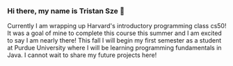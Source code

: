 ### Hi there, my name is Tristan Sze 👋

Currently I am wrapping up Harvard's introductory programming class cs50! It was a goal of mine to complete this course this summer and I am excited to say I am nearly there! This fall I will begin my first semester as a student at Purdue University where I will be learning programming fundamentals in Java. I cannot wait to share my future projects here!

<!--
**GkyMSze/GkyMSze** is a ✨ _special_ ✨ repository because its `README.md` (this file) appears on your GitHub profile.

Here are some ideas to get you started:

- 🔭 I’m currently working on ...
- 🌱 I’m currently learning ...
- 👯 I’m looking to collaborate on ...
- 🤔 I’m looking for help with ...
- 💬 Ask me about ...
- 📫 How to reach me: ...
- 😄 Pronouns: ...
- ⚡ Fun fact: ...
-->
